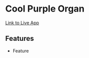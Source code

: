 # Cool Purple Organ

[Link to Live App][heroku]

[heroku]: http://www.coolpurpleorgan.xyz

## Features
 * Feature
